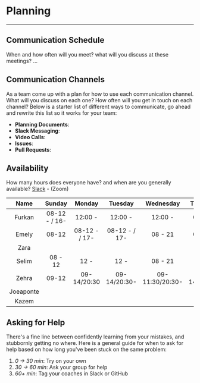 # Planning

---

## Communication Schedule

When and how often will you meet? what will you discuss at these meetings? ...

## Communication Channels

As a team come up with a plan for how to use each communication channel. What will you discuss on each one? How often will you get in touch on each channel? Below is a starter list of different ways to communicate, go ahead and rewrite this list so it works for your team:

- **Planning Documents**:
- **Slack Messaging**:
- **Video Calls**:
- **Issues**:
- **Pull Requests**:

## Availability

How many hours does everyone have? and when are you generally available? [Slack](https://hackyourfuturebe.slack.com/archives/C01JFNNHPE0) - (Zoom)

|   Name    |    Sunday     |    Monday     |    Tuesday    |    Wednesday    |   Thursday   |   Friday    | Saturday |
| :-------: | :-----------: | :-----------: | :-----------: | :-------------: | :----------: | :---------: | :------: |
|  Furkan   | 08-12 - / 16- |    12:00 -    |    12:00 -    |     12:00 -     |   08:00 -    |   12:00 -   | 08:00 -  |
|   Emely   |     08-12     | 08-12 - / 17- | 08-12 - / 17- |     08 - 21     |   08:00 -    |   08:00 -   | 08:00 -  |
|   Zara    |               |               |               |                 |              |             |
|   Selim   |    08 - 12    |     12 -      |     12 -      |     08 - 21     |     12 -     |      -      | 08 - 12  |
|   Zehra   |     09-12     |  09-14/20:30  | 09-14/20:30-  | 09-11:30/20:30- | 09-14/20:30- | 09-11/20:30 |   09-    |
| Joeaponte |               |               |               |                 |              |             |
|   Kazem   |               |               |               |                 |              |             |

## Asking for Help

There's a fine line between confidently learning from your mistakes, and stubbornly getting no where. Here is a general guide for when to ask for help based on how long you've been stuck on the same problem:

1. _0 -> 30 min_: Try on your own
2. _30 -> 60 min_: Ask your group for help
3. _60+ min_: Tag your coaches in Slack or GitHub
